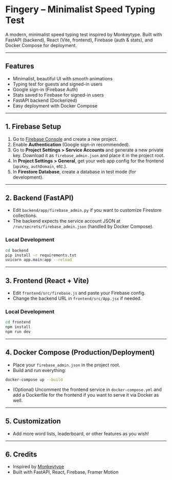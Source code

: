 # Fingery – Minimalist Speed Typing Test

A modern, minimalist speed typing test inspired by Monkeytype. Built with FastAPI (backend), React (Vite, frontend), Firebase (auth & stats), and Docker Compose for deployment.

---

## Features
- Minimalist, beautiful UI with smooth animations
- Typing test for guests and signed-in users
- Google sign-in (Firebase Auth)
- Stats saved to Firebase for signed-in users
- FastAPI backend (Dockerized)
- Easy deployment with Docker Compose

---

## 1. Firebase Setup

1. Go to [Firebase Console](https://console.firebase.google.com/) and create a new project.
2. Enable **Authentication** (Google sign-in recommended).
3. Go to **Project Settings > Service Accounts** and generate a new private key. Download it as `firebase_admin.json` and place it in the project root.
4. In **Project Settings > General**, get your web app config for the frontend (`apiKey`, `authDomain`, etc.).
5. In **Firestore Database**, create a database in test mode (for development).

---

## 2. Backend (FastAPI)

- Edit `backend/app/firebase_admin.py` if you want to customize Firestore collections.
- The backend expects the service account JSON at `/run/secrets/firebase_admin.json` (handled by Docker Compose).

### Local Development

```sh
cd backend
pip install -r requirements.txt
uvicorn app.main:app --reload
```

---

## 3. Frontend (React + Vite)

- Edit `frontend/src/firebase.js` and paste your Firebase config.
- Change the backend URL in `frontend/src/App.jsx` if needed.

### Local Development

```sh
cd frontend
npm install
npm run dev
```

---

## 4. Docker Compose (Production/Deployment)

- Place your `firebase_admin.json` in the project root.
- Build and run everything:

```sh
docker-compose up --build
```

- (Optional) Uncomment the frontend service in `docker-compose.yml` and add a Dockerfile for the frontend if you want to serve it via Docker as well.

---

## 5. Customization
- Add more word lists, leaderboard, or other features as you wish!

---

## 6. Credits
- Inspired by [Monkeytype](https://monkeytype.com/)
- Built with FastAPI, React, Firebase, Framer Motion 